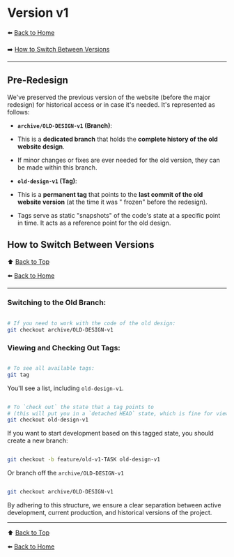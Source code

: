 # Version v1

⬅️ [Back to Home](../README.md)

➡️ [How to Switch Between Versions](#how-to-switch-between-versions)

---

## Pre-Redesign

We've preserved the previous version of the website (before the major redesign) for historical access or in case it's
needed. It's represented as follows:

* **`archive/OLD-DESIGN-v1` (Branch)**:
* This is a **dedicated branch** that holds the **complete history of the old website design**.
* If minor changes or fixes are ever needed for the old version, they can be made within this branch.

* **`old-design-v1` (Tag)**:
* This is a **permanent tag** that points to the **last commit of the old website version** (at the time it was "
  frozen" before the redesign).
* Tags serve as static "snapshots" of the code's state at a specific point in time. It acts as a reference point for
  the old design.

## How to Switch Between Versions

⬆️ [Back to Top](#version-v1)

⬅️ [Back to Home](../README.md)

---

### Switching to the Old Branch:

```bash

# If you need to work with the code of the old design:
git checkout archive/OLD-DESIGN-v1
```

### Viewing and Checking Out Tags:

```bash

# To see all available tags:
git tag
```

You'll see a list, including `old-design-v1`.

```bash

# To `check out` the state that a tag points to 
# (this will put you in a `detached HEAD` state, which is fine for viewing
git checkout old-design-v1
```

If you want to start development based on this tagged state, you should create a new branch:

```bash

git checkout -b feature/old-v1-TASK old-design-v1
```

Or branch off the `archive/OLD-DESIGN-v1`

```bash

git checkout archive/OLD-DESIGN-v1
```

By adhering to this structure, we ensure a clear separation between active development, current production, and
historical versions of the project.

---

⬆️ [Back to Top](#version-v1)

⬅️ [Back to Home](../README.md)